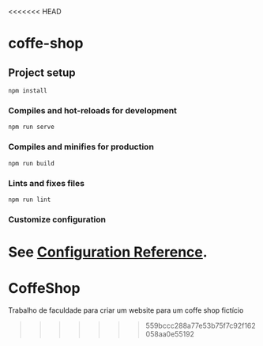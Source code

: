 <<<<<<< HEAD
# coffe-shop

## Project setup
```
npm install
```

### Compiles and hot-reloads for development
```
npm run serve
```

### Compiles and minifies for production
```
npm run build
```

### Lints and fixes files
```
npm run lint
```

### Customize configuration
See [Configuration Reference](https://cli.vuejs.org/config/).
=======
# CoffeShop
Trabalho de faculdade para criar um website para um coffe shop fictício
>>>>>>> 559bccc288a77e53b75f7c92f162058aa0e55192

